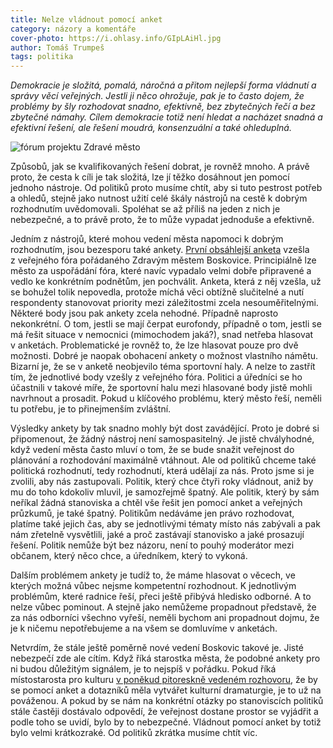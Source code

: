 ```yaml
---
title: Nelze vládnout pomocí anket
category: názory a komentáře
cover-photo: https://i.ohlasy.info/GIpLAiHl.jpg
author: Tomáš Trumpeš
tags: politika
---
```


*Demokracie je složitá, pomalá, náročná a přitom nejlepší forma vládnutí a správy věcí veřejných. Jestli ji něco ohrožuje, pak je to často dojem, že problémy by šly rozhodovat snadno, efektivně, bez zbytečných řečí a bez zbytečné námahy. Cílem demokracie totiž není hledat a nacházet snadná a efektivní řešení, ale řešení moudrá, konsenzuální a také ohleduplná.*

<img src="https://i.ohlasy.info/GIpLAiH.jpg" alt="fórum projektu Zdravé město" class="img-responsive">

Způsobů, jak se kvalifikovaných řešení dobrat, je rovněž mnoho. A právě proto, že cesta k cíli je tak složitá, lze jí těžko dosáhnout jen pomocí jednoho nástroje. Od politiků proto musíme chtít, aby si tuto pestrost potřeb a ohledů, stejně jako nutnost užití celé škály nástrojů na cestě k dobrým rozhodnutím uvědomovali. Spoléhat se až příliš na jeden z nich je nebezpečné, a to právě proto, že to může vypadat jednoduše a efektivně.

Jedním z nástrojů, které mohou vedení města napomoci k dobrým rozhodnutím, jsou bezesporu také ankety. [První obsáhlejší anketa](http://ankety.boskovice.cz/zdravemesto/) vzešla z veřejného fóra pořádaného Zdravým městem Boskovice. Principiálně lze město za uspořádání fóra, které navíc vypadalo velmi dobře připravené a vedlo ke konkrétním podnětům, jen pochválit. Anketa, která z něj vzešla, už se bohužel tolik nepovedla, protože míchá věci obtížně slučitelné a nutí respondenty stanovovat priority mezi záležitostmi zcela nesouměřitelnými. Některé body jsou pak ankety zcela nehodné. Případně naprosto nekonkrétní. O tom, jestli se mají čerpat eurofondy, případně o tom, jestli se má řešit situace v nemocnici (mimochodem jaká?), snad netřeba hlasovat v anketách. Problematické je rovněž to, že lze hlasovat pouze pro dvě možnosti. Dobré je naopak obohacení ankety o možnost vlastního námětu. Bizarní je, že se v anketě neobjevilo téma sportovní haly. A nelze to zastřít tím, že jednotlivé body vzešly z veřejného fóra. Politici a úředníci se ho účastnili v takové míře, že sportovní halu mezi hlasované body jistě mohli navrhnout a prosadit. Pokud u klíčového problému, který město řeší, neměli tu potřebu, je to přinejmenším zvláštní.

Výsledky ankety by tak snadno mohly být dost zavádějící. Proto je dobré si připomenout, že žádný nástroj není samospasitelný. Je jistě chvályhodné, když vedení města často mluví o tom, že se bude snažit veřejnost do plánování a rozhodování maximálně vtáhnout. Ale od politiků chceme také politická rozhodnutí, tedy rozhodnutí, která udělají za nás. Proto jsme si je zvolili, aby nás zastupovali. Politik, který chce čtyři roky vládnout, aniž by mu do toho kdokoliv mluvil, je samozřejmě špatný. Ale politik, který by sám neříkal žádná stanoviska a chtěl vše řešit jen pomocí anket a veřejných průzkumů, je také špatný. Politikům nedáváme jen právo rozhodovat, platíme také jejich čas, aby se jednotlivými tématy místo nás zabývali a pak nám zřetelně vysvětlili, jaké a proč zastávají stanovisko a jaké prosazují řešení. Politik nemůže být bez názoru, není to pouhý moderátor mezi občanem, který něco chce, a úředníkem, který to vykoná.

Dalším problémem ankety je tudíž to, že máme hlasovat o věcech, ve kterých možná vůbec nejsme kompetentní rozhodnout. K jednotlivým problémům, které radnice řeší, přeci ještě přibývá hledisko odborné. A to nelze vůbec pominout. A stejně jako nemůžeme propadnout představě, že za nás odborníci všechno vyřeší, neměli bychom ani propadnout dojmu, že je k ničemu nepotřebujeme a na všem se domluvíme v anketách.

Netvrdím, že stále ještě poměrně nové vedení Boskovic takové je. Jisté nebezpečí zde ale cítím. Když říká starostka města, že podobné ankety pro ni budou důležitým signálem, je to nejspíš v pořádku. Pokud říká místostarosta pro kulturu [v poněkud pitoreskně vedeném rozhovoru](http://regionpress.cz/Petr-Malach-se-chysta-na-Boskovicke-behy-do-kultury-by-rad-zapojil-obyvatele-mesta-id-16046.aspx), že by se pomocí anket a dotazníků měla vytvářet kulturní dramaturgie, je to už na pováženou. A pokud by se nám na konkrétní otázky po stanoviscích politiků stále častěji dostávalo odpovědí, že veřejnost dostane prostor se vyjádřit a podle toho se uvidí, bylo by to nebezpečné. Vládnout pomocí anket by totiž bylo velmi krátkozraké. Od politiků zkrátka musíme chtít víc.
